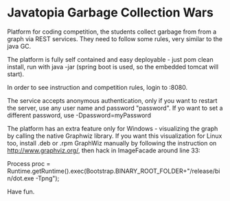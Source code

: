 Javatopia Garbage Collection Wars
==

Platform for coding competition, the students collect garbage from from a graph via REST services. They need to follow some rules, very similar to the java GC.

The platform is fully self contained and easy deployable - just  pom clean install,  run with java -jar (spring boot is used, so the embedded tomcat will start).

In order to see instruction and competition rules, login to  :8080.

The service accepts anonymous authentication, only if you want to restart the server, use any user name and password "password". If yo want to set a different password, use  -Dpassword=myPassword

The platform has an extra feature only for Windows - visualizing the graph by calling the native Graphwiz library.  If you want this visualization
for Linux too, install .deb or .rpm GraphWiz manually by following the instruction on http://www.graphviz.org/, then hack in ImageFacade around line 33:

Process proc = Runtime.getRuntime().exec(Bootstrap.BINARY_ROOT_FOLDER+"/release/bin/dot.exe -Tpng");

Have fun. 